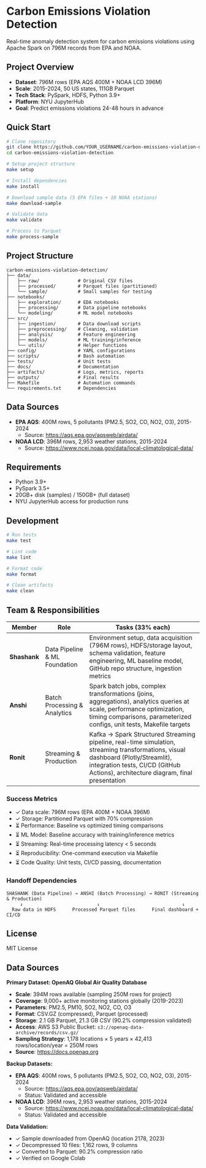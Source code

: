 # Carbon Emissions Violation Detection

Real-time anomaly detection system for carbon emissions violations using Apache Spark on 796M records from EPA and NOAA.

## Project Overview

- **Dataset**: 796M rows (EPA AQS 400M + NOAA LCD 396M)
- **Scale**: 2015-2024, 50 US states, 111GB Parquet
- **Tech Stack**: PySpark, HDFS, Python 3.9+
- **Platform**: NYU JupyterHub
- **Goal**: Predict emissions violations 24-48 hours in advance

## Quick Start
```bash
# Clone repository
git clone https://github.com/YOUR_USERNAME/carbon-emissions-violation-detection.git
cd carbon-emissions-violation-detection

# Setup project structure
make setup

# Install dependencies
make install

# Download sample data (5 EPA files + 10 NOAA stations)
make download-sample

# Validate data
make validate

# Process to Parquet
make process-sample
```

## Project Structure
```
carbon-emissions-violation-detection/
├── data/
│   ├── raw/              # Original CSV files
│   ├── processed/        # Parquet files (partitioned)
│   └── sample/           # Small samples for testing
├── notebooks/
│   ├── exploration/      # EDA notebooks
│   ├── processing/       # Data pipeline notebooks
│   └── modeling/         # ML model notebooks
├── src/
│   ├── ingestion/        # Data download scripts
│   ├── preprocessing/    # Cleaning, validation
│   ├── analysis/         # Feature engineering
│   ├── models/           # ML training/inference
│   └── utils/            # Helper functions
├── config/               # YAML configurations
├── scripts/              # Bash automation
├── tests/                # Unit tests
├── docs/                 # Documentation
├── artifacts/            # Logs, metrics, reports
├── outputs/              # Final results
├── Makefile              # Automation commands
└── requirements.txt      # Dependencies
```

## Data Sources

- **EPA AQS**: 400M rows, 5 pollutants (PM2.5, SO2, CO, NO2, O3), 2015-2024
  - Source: https://aqs.epa.gov/aqsweb/airdata/
- **NOAA LCD**: 396M rows, 2,953 weather stations, 2015-2024
  - Source: https://www.ncei.noaa.gov/data/local-climatological-data/

## Requirements

- Python 3.9+
- PySpark 3.5+
- 20GB+ disk (samples) / 150GB+ (full dataset)
- NYU JupyterHub access for production runs

## Development
```bash
# Run tests
make test

# Lint code
make lint

# Format code
make format

# Clean artifacts
make clean
```
## Team & Responsibilities

| Member | Role | Tasks (33% each) |
|--------|------|------------------|
| **Shashank** | Data Pipeline & ML Foundation | Environment setup, data acquisition (796M rows), HDFS/storage layout, schema validation, feature engineering, ML baseline model, GitHub repo structure, ingestion metrics |
| **Anshi** | Batch Processing & Analytics | Spark batch jobs, complex transformations (joins, aggregations), analytics queries at scale, performance optimization, timing comparisons, parameterized configs, unit tests, Makefile targets |
| **Ronit** | Streaming & Production | Kafka → Spark Structured Streaming pipeline, real-time simulation, streaming transformations, visual dashboard (Plotly/Streamlit), integration tests, CI/CD (GitHub Actions), architecture diagram, final presentation |

### Success Metrics
- ✓ Data scale: 796M rows (EPA 400M + NOAA 396M)
- ✓ Storage: Partitioned Parquet with 70% compression
- ⏳ Performance: Baseline vs optimized timing comparisons
- ⏳ ML Model: Baseline accuracy with training/inference metrics
- ⏳ Streaming: Real-time processing latency < 5 seconds
- ⏳ Reproducibility: One-command execution via Makefile
- ⏳ Code Quality: Unit tests, CI/CD passing, documentation

### Handoff Dependencies
```
SHASHANK (Data Pipeline) → ANSHI (Batch Processing) → RONIT (Streaming & Production)
     ↓                           ↓                              ↓
  Raw data in HDFS      Processed Parquet files      Final dashboard + CI/CD
```

## License

MIT License
## Data Sources

**Primary Dataset: OpenAQ Global Air Quality Database**
- **Scale**: 394M rows available (sampling 250M rows for project)
- **Coverage**: 9,000+ active monitoring stations globally (2019-2023)
- **Parameters**: PM2.5, PM10, SO2, NO2, CO, O3
- **Format**: CSV.GZ (compressed), Parquet (processed)
- **Storage**: 2.1 GB Parquet, 21.3 GB CSV (90.2% compression validated)
- **Access**: AWS S3 Public Bucket: `s3://openaq-data-archive/records/csv.gz/`
- **Sampling Strategy**: 1,178 locations × 5 years × 42,413 rows/location/year = 250M rows
- **Source**: https://docs.openaq.org

**Backup Datasets:**
- **EPA AQS**: 400M rows, 5 pollutants (PM2.5, SO2, CO, NO2, O3), 2015-2024
  - Source: https://aqs.epa.gov/aqsweb/airdata/
  - Status: Validated and accessible
- **NOAA LCD**: 396M rows, 2,953 weather stations, 2015-2024
  - Source: https://www.ncei.noaa.gov/data/local-climatological-data/
  - Status: Validated and accessible

**Data Validation:**
- ✓ Sample downloaded from OpenAQ (location 2178, 2023)
- ✓ Decompressed 10 files: 1,162 rows, 9 columns
- ✓ Converted to Parquet: 90.2% compression ratio
- ✓ Verified on Google Colab

